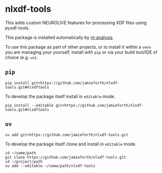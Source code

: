 # nlxdf-tools

This adds custom NEUROLIVE features for processing XDF files using
pyxdf-tools.

This package is installed automatically by
[nl-analysis](http://github.com/jamieforth/nl-analysis.git).

To use this package as part of other projects, or to install it within
a `venv` you are managing your yourself, install with `pip` or via
your build tool/IDE of choice (e.g. `uv`).

## `pip`

```
pip install git+https://github.com/jamieforth/nlxdf-tools.git#nlxdftools
```

To develop the package itself install in `editable` mode.

```
pip install --editable git+https://github.com/jamieforth/nlxdf-tools.git#nlxdftools
```

## `uv`

```
uv add git+https://github.com/jamieforth/nlxdf-tools.git
```

To develop the package itself clone and install in `editable` mode.

```
cd ~/some/path
git clone https://github.com/jamieforth/nlxdf-tools.git
cd ~/project/path
uv add --editable ~/some/path/nlxdf-tools
```
